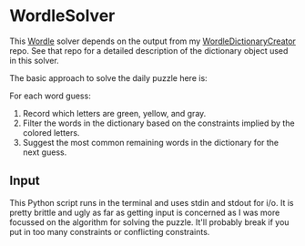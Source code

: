 # WordleSolver

This [Wordle](https://www.powerlanguage.co.uk/wordle/) solver depends on the output from my [WordleDictionaryCreator](https://github.com/jmonty42/WordleDictionaryCreator) repo. See that repo for a detailed description of the dictionary object used in this solver.

The basic approach to solve the daily puzzle here is:

For each word guess:
1. Record which letters are green, yellow, and gray.
2. Filter the words in the dictionary based on the constraints implied by the colored letters.
3. Suggest the most common remaining words in the dictionary for the next guess.

## Input

This Python script runs in the terminal and uses stdin and stdout for i/o. It is pretty brittle and ugly as far as getting input is concerned as I was more focussed on the algorithm for solving the puzzle. It'll probably break if you put in too many constraints or conflicting constraints.